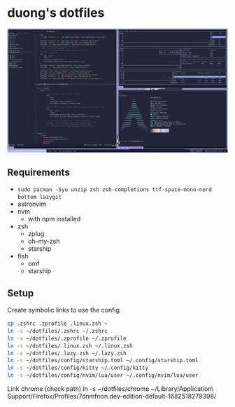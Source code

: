# duong's dotfiles

![Screenshot of a comment on a GitHub issue showing an image, added in the Markdown, of an Octocat smiling and raising a tentacle.](/screenshot.png)

## Requirements

- `sudo pacman -Syu unzip zsh zsh-completions ttf-space-mono-nerd bottom lazygit`
- astronvim
- nvm
  - with npm installed
- zsh
  - zplug
  - oh-my-zsh
  - starship
- fish
  - omf
  - starship

## Setup

Create symbolic links to use the config

```bash
cp .zshrc .zprofile .linux.zsh ~
ln -s ~/dotfiles/.zshrc ~/.zshrc
ln -s ~/dotfiles/.zprofile ~/.zprofile
ln -s ~/dotfiles/.linux.zsh ~/.linux.zsh
ln -s ~/dotfiles/.lazy.zsh ~/.lazy.zsh
ln -s ~/dotfiles/config/starship.toml ~/.config/starship.toml
ln -s ~/dotfiles/config/kitty ~/.config/kitty
ln -s ~/dotfiles/config/nvim/lua/user ~/.config/nvim/lua/user
```

Link chrome (check path)
ln -s ~/dotfiles/chrome ~/Library/Application\ Support/Firefox/Profiles/7dnmfnon.dev-edition-default-1682518279398/
